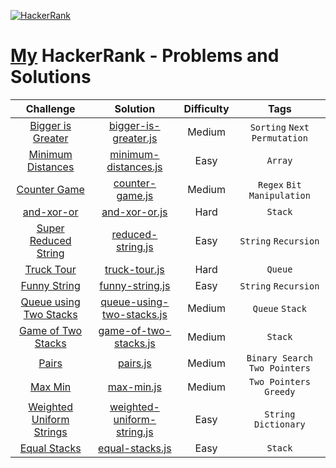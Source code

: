<p align="left">
  <a href="https://www.hackerrank.com/PamirKalo">
    <img alt="HackerRank" src="https://raw.githubusercontent.com/gabrielgiordan/HackerRank/master/hacker-rank-logo.png">
  </a>
</p>

# [My](https://www.hackerrank.com/PamirKalo?hr_r=1) HackerRank - Problems and Solutions  

| Challenge | Solution | Difficulty | Tags |
|:---:|:------:|:------:|:------:|
| [Bigger is Greater](https://www.hackerrank.com/challenges/bigger-is-greater/problem) | [bigger-is-greater.js](https://github.com/PamirKalo/HackerRank-Practice/blob/main/Algorithms/bigger-is-greater.js) | Medium | `Sorting` `Next Permutation` |
| [Minimum Distances](https://www.hackerrank.com/challenges/minimum-distances/problem) | [minimum-distances.js](https://github.com/PamirKalo/HackerRank-Practice/blob/main/Algorithms/bigger-is-greater.js) | Easy | `Array` |
| [Counter Game](https://www.hackerrank.com/challenges/counter-game/problem) | [counter-game.js](https://github.com/PamirKalo/HackerRank-Practice/blob/main/Algorithms/counter-game.js) | Medium | `Regex` `Bit Manipulation` |
| [and-xor-or](https://www.hackerrank.com/challenges/and-xor-or/problem) | [and-xor-or.js](https://github.com/PamirKalo/HackerRank-Practice/blob/main/Data%20Structures/and-xor-or.js) | Hard | `Stack` |
| [Super Reduced String](https://www.hackerrank.com/challenges/reduced-string/problem) | [reduced-string.js](https://github.com/PamirKalo/HackerRank-Practice/blob/main/Algorithms/reduced-string.js) | Easy | `String` `Recursion` |
| [Truck Tour](https://www.hackerrank.com/challenges/truck-tour/problem) | [truck-tour.js](https://github.com/PamirKalo/HackerRank-Practice/blob/main/Data%20Structures/truck-tour.js) | Hard | `Queue` |
| [Funny String](https://www.hackerrank.com/challenges/funny-string/problem) | [funny-string.js](https://github.com/PamirKalo/HackerRank-Practice/blob/main/Algorithms/funny-string.js) | Easy | `String` `Recursion` |
| [Queue using Two Stacks](https://www.hackerrank.com/challenges/queue-using-two-stacks/problem) | [queue-using-two-stacks.js](https://github.com/PamirKalo/HackerRank-Practice/blob/main/Data%20Structures/queue-using-two-stacks.js) | Medium | `Queue` `Stack` |
| [Game of Two Stacks](https://www.hackerrank.com/challenges/game-of-two-stacks/problem) | [game-of-two-stacks.js](https://github.com/PamirKalo/HackerRank-Practice/blob/main/Data%20Structures/game-of-two-stacks.js) | Medium | `Stack` |
| [Pairs](https://www.hackerrank.com/challenges/pairs/problem) | [pairs.js](https://github.com/PamirKalo/HackerRank-Practice/blob/main/Algorithms/pairs.js) | Medium | `Binary Search` `Two Pointers` |
| [Max Min](https://www.hackerrank.com/challenges/angry-children/problem) | [max-min.js](https://github.com/PamirKalo/HackerRank-Practice/blob/main/Algorithms/max-min.js) | Medium | `Two Pointers` `Greedy` |
| [Weighted Uniform Strings](https://www.hackerrank.com/challenges/weighted-uniform-string/copy-from/164181404) | [weighted-uniform-string.js](https://github.com/PamirKalo/HackerRank-Practice/blob/main/Algorithms/weighted-uniform-string.js) | Easy | `String` `Dictionary` |
| [Equal Stacks](https://www.hackerrank.com/challenges/equal-stacks/problem) | [equal-stacks.js](https://github.com/PamirKalo/HackerRank-Practice/blob/main/Data%20Structures/equal-stacks.js) | Easy | `Stack` |